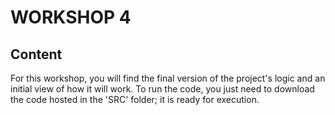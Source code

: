 # WORKSHOP 4

## Content
For this workshop, you will find the final version of the project's logic and an initial view of how it will work. To run the code, you just need to download the code hosted in the 'SRC' folder; it is ready for execution.